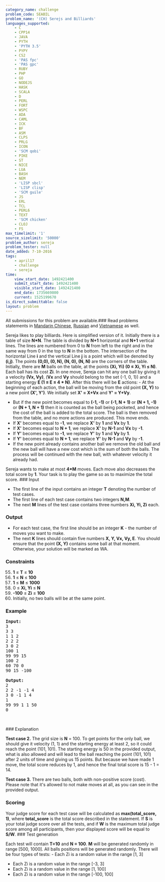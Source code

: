 ```yaml
---
category_name: challenge
problem_code: SEABIL
problem_name: '(CH) Serejs and Billiards'
languages_supported:
    - C
    - CPP14
    - JAVA
    - PYTH
    - 'PYTH 3.5'
    - PYPY
    - CS2
    - 'PAS fpc'
    - 'PAS gpc'
    - RUBY
    - PHP
    - GO
    - NODEJS
    - HASK
    - SCALA
    - D
    - PERL
    - FORT
    - WSPC
    - ADA
    - CAML
    - ICK
    - BF
    - ASM
    - CLPS
    - PRLG
    - ICON
    - 'SCM qobi'
    - PIKE
    - ST
    - NICE
    - LUA
    - BASH
    - NEM
    - 'LISP sbcl'
    - 'LISP clisp'
    - 'SCM guile'
    - JS
    - ERL
    - TCL
    - PERL6
    - TEXT
    - 'SCM chicken'
    - CLOJ
    - FS
max_timelimit: '1'
source_sizelimit: '50000'
problem_author: sereja
problem_tester: null
date_added: 7-10-2016
tags:
    - april17
    - challenge
    - sereja
time:
    view_start_date: 1492421400
    submit_start_date: 1492421400
    visible_start_date: 1492421400
    end_date: 1735669800
    current: 1525199670
is_direct_submittable: false
layout: problem
---
```

All submissions for this problem are available.###  Read problems statements in [Mandarin Chinese](http://www.codechef.com/download/translated/APRIL17/mandarin/SEABIL.pdf), [Russian](http://www.codechef.com/download/translated/APRIL17/russian/SEABIL.pdf) and [Vietnamese](http://www.codechef.com/download/translated/APRIL17/vietnamese/SEABIL.pdf) as well.

Sereja likes to play billiards. Here is simplified version of it. Initially there is a table of size **N\*N**. The table is divided by **N+1** horizontal and **N+1** vertical lines. The lines are numbered from 0 to **N** from left to the right and in the same way from 0 in the top to **N** in the bottom. The intersection of the horizontal Line **i** and the vertical Line **j** is a point which will be denoted by **(i,j)**. The points **(0,0), (0, N), (N, 0), (N, N)** are the corners of the table. Initially, there are **M** balls on the table, at the points **(Xi, Yi) (0 ≤ Xi, Yi ≤ N)**. Each ball has its cost **Zi**. In one move, Sereja can hit any one ball by giving it a velocity **(Vx, Vy)**, (**Vx** and **Vy** should belong to the set {-1, 0, 1}) and a starting energy **E (1 ≤ E ≤ 4 \* N)**. After this there will be **E** actions: - At the beginning of each action, the ball will be moving from the old point **(X, Y)** to a new point **(X', Y')**. We initially set **X' = X+Vx** and **Y' = Y+Vy**.
- But if the new point becomes equal to **(-1, -1)** or **(-1, N + 1)** or **(N + 1, -1)** or **(N + 1, N + 1)** then it is counted as the ball being pocketed, and hence the cost of the ball is added to the total score. The ball is then removed from the table, and no more actions are produced. This move ends.
- If **X'** becomes equal to **-1**, we replace **X'** by **1** and **Vx** by **1**.
- If **X'** becomes equal to **N + 1**, we replace **X'** by **N-1** and **Vx** by **-1**.
- If **Y'** becomes equal to **-1**, we replace **Y'** by **1** and **Vy** by **1**.
- If **Y'** becomes equal to **N + 1**, we replace **Y'** by **N-1** and **Vy** by **-1**.
- If the new point already contains another ball we remove the old ball and the new ball will have a new cost which is the sum of both the balls. The process will be continued with the new ball, with whatever velocity it already had.

Sereja wants to make at most **4\*M** moves. Each move also decreases the total score by **1**. Your task is to play the game so as to maximize the total score. ### Input

- The first line of the input contains an integer **T** denoting the number of test cases.
- The first line of each test case contains two integers **N,M**.
- The next **M** lines of the test case contains three numbers **Xi, Yi, Zi** each.

### Output

- For each test case, the first line should be an integer **K** - the number of moves you want to make.
- The next **K** lines should contain five numbers **X, Y, Vx, Vy, E**. You should ensure that the point **(X, Y)** contains some ball at that moment. Otherwise, your solution will be marked as WA.

### Constraints

55. **1** ≤ **T** ≤ **10**
56. **1** ≤ **N** ≤ **100**
57. **1** ≤ **M** ≤ **1000**
58. 0 ≤  **Xi, Yi**  ≤ **N**
59. **-100** ≤  **Zi**  ≤ **100**
60. Initially, no two balls will be at the same point.
### Example

<pre><b>Input:</b>
3
3 3
1 1 2
2 2 2
3 0 2
100 1
99 99 15
100 2
60 70 0
90 15 -100

<b>Output:</b>
2
2 2 -1 -1 4
3 0 -1 1 4
1
99 99 1 1 50
0


</pre>### Explanation

**Test case 2.** The grid size is **N** = 100. To get points for the only ball, we should give it velocity (1, 1) and the starting energy at least 2, so it could reach the point (101, 101). The starting energy is 50 in the provided output, what is also allowed and will lead to the ball reaching the point (101, 101) after 2 units of time and giving us 15 points. But because we have made 1 move, the total score reduces by 1, and hence the final total score is 15 - 1 = 14.

**Test case 3.** There are two balls, both with non-positive score (cost). Please note that it's allowed to not make moves at all, as you can see in the provided output.

### Scoring

Your judge score for each test case will be calculated as **max(total\_score, 1)**, where **total\_score** is the total score described in the statement. If **S** is your total judge score over all the tests, and if **W** is the maximum total judge score among all participants, then your displayed score will be equal to **S/W**. ### Test generation

Each test will contain **T=10** and **N = 100**. **M** will be generated randomly in range \[500, 1000\]. All balls positions will be generated randomly. There will be four types of tests: - Each Zi is a random value in the range \[1, 3\]
- Each Zi is a random value in the range \[-3, 3\]
- Each Zi is a random value in the range \[1, 100\]
- Each Zi is a random value in the range \[-100, 100\]
